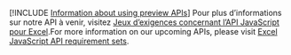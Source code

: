 [!INCLUDE [Information about using preview APIs](../includes/using-preview-apis.md)]
<span data-ttu-id="0584a-101">Pour plus d’informations sur notre API à venir, visitez [Jeux d’exigences concernant l’API JavaScript pour Excel](../reference/requirement-sets/excel-preview-apis.md).</span><span class="sxs-lookup"><span data-stu-id="0584a-101">For more information on our upcoming APIs, please visit [Excel JavaScript API requirement sets](../reference/requirement-sets/excel-preview-apis.md).</span></span>